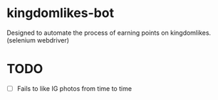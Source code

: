 # kingdomlikes-bot
Designed to automate the process of earning points on kingdomlikes. (selenium webdriver)

# TODO

- [ ] Fails to like IG photos from time to time
